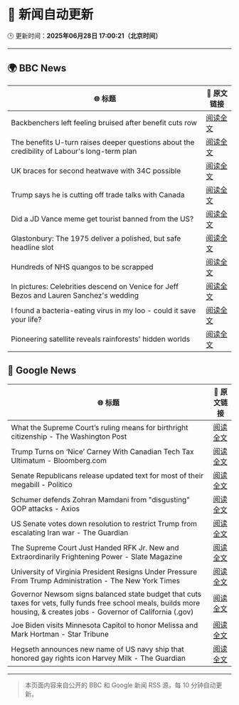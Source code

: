 # 🧠 新闻自动更新

🕒 更新时间：**2025年06月28日 17:00:21（北京时间）**

---

## 🌍 BBC News

| 🌐 标题 | 🔗 原文链接 |
|--------|-------------|
| Backbenchers left feeling bruised after benefit cuts row | [阅读全文](https://www.bbc.com/news/articles/cd78vz9q3g5o) |
| The benefits U-turn raises deeper questions about the credibility of Labour's long-term plan | [阅读全文](https://www.bbc.com/news/articles/c0m8w7y10ggo) |
| UK braces for second heatwave with 34C possible | [阅读全文](https://www.bbc.com/news/articles/cy4y8exrw0zo) |
| Trump says he is cutting off trade talks with Canada | [阅读全文](https://www.bbc.com/news/articles/ckg629n7wzvo) |
| Did a JD Vance meme get tourist banned from the US? | [阅读全文](https://www.bbc.com/news/videos/c5y2l9nn7y1o) |
| Glastonbury: The 1975 deliver a polished, but safe headline slot | [阅读全文](https://www.bbc.com/news/articles/cz6gdnz041do) |
| Hundreds of NHS quangos to be scrapped | [阅读全文](https://www.bbc.com/news/articles/c3w4xl8gyyqo) |
| In pictures: Celebrities descend on Venice for Jeff Bezos and Lauren Sanchez's wedding | [阅读全文](https://www.bbc.com/news/articles/cdx5g4vjz07o) |
| I found a bacteria-eating virus in my loo - could it save your life? | [阅读全文](https://www.bbc.com/news/articles/czryvm3nlvdo) |
| Pioneering satellite reveals rainforests' hidden worlds | [阅读全文](https://www.bbc.co.uk/news/resources/idt-d7353b50-0fea-46ba-8495-ae9e25192cfe) |

## 📰 Google News

| 🌐 标题 | 🔗 原文链接 |
|--------|-------------|
| What the Supreme Court’s ruling means for birthright citizenship - The Washington Post | [阅读全文](https://news.google.com/rss/articles/CBMiswFBVV95cUxQSW1fZU03bWlRM0RpU2kwR3V6b3JBNmNvSFJ5YTM1ZWUxLW1VTTc3U25pSkFRV0REV0FKLXlyWnVxdUtjUWhaQ2VwVGNYSTM3Mk0wYXpHUU82eTIwMDhoanIxbk4xWHNjUWpPRE94ZHFtMkpSY3RPR0xDMDZPLVl4a0lvS19FVHRObVg4QlNQX256SHYyTll3OGtDNzNIQk1ibVEwb1RoakhPSVpYTEswdW1sNA?oc=5) |
| Trump Turns on ‘Nice’ Carney With Canadian Tech Tax Ultimatum - Bloomberg.com | [阅读全文](https://news.google.com/rss/articles/CBMirwFBVV95cUxQWXdWaTVkWEU3ZHQ0TVJUSkxraGh3b1JBSDlxdXpiUWZBSUpUVzZlT1N5MENBQVJVVG90RjVCWk9VQjA5U29ORHdBUEUzZkVlclhMbFlxMXFZUC1DdUZvSVF5R0N4Ynl3WU1NRHB6Z2cyMUZvZERoNXJGNndhVXZORkIzdlV3NnJZaHBBZjBiMHhvM2JEUEpzZllJRm5QcU1yNTlfUlVTM1Myc2Zlcllr?oc=5) |
| Senate Republicans release updated text for most of their megabill - Politico | [阅读全文](https://news.google.com/rss/articles/CBMiygFBVV95cUxPX0Z4MmNoRHAtYmcwRzFNaktIczB5UFhjd1A1d01MN3B3aXlmQlJpR3puY19TY3RPNUFlTFdkWEM2VXZ3ZVVxZldubXFpLTJ0V3hkcnF6Y1laTjhITXhiVmUtMGtfYVFZdDVac1pwVkZEU2tOTV9acDNzMjlfUUtMem5teDFQYW1rYXJ0d2M5TTllSXJhWi1CTlltNVlBN3liMGhkdFlsbkVuMXY4dDVRM0NqdmxrTEszcWlNWHJFOEdnNXU0NFNlRTZB?oc=5) |
| Schumer defends Zohran Mamdani from "disgusting" GOP attacks - Axios | [阅读全文](https://news.google.com/rss/articles/CBMihwFBVV95cUxNcTdXLUZzSjlYNXV4QUxYZzU3N19UVTNIZ2FSY0ZrWm1abjY5R244eE5NMjZVWmkxZktXeTRTeVgyNm1lb0E5bk1YV2FIdDVRNHRQWm9HOENkMmt6ejRNUXhBSTNXLUNobUItdDVzUTluQVVXM0VMcmpwTmZLWktUM05VTl91Zmc?oc=5) |
| US Senate votes down resolution to restrict Trump from escalating Iran war - The Guardian | [阅读全文](https://news.google.com/rss/articles/CBMihgFBVV95cUxQWVZhdG5RSmcxRkRvLUhYRzYxUmRFWERSU3FLbzNQTF9QdTA2M1BRTndOQUlldTBIRFlVN0p2cjBzc0l2eDdiemxnRkZwZFh1UUpNM2ZiTndvdEdYY0F4ZTlHbzhkRXhqZTd4ZGVlTnNVZ25idVdMaU5FSG9hRXdoR194ZG53UQ?oc=5) |
| The Supreme Court Just Handed RFK Jr. New and Extraordinarily Frightening Power - Slate Magazine | [阅读全文](https://news.google.com/rss/articles/CBMihwFBVV95cUxPMExYWm9MTEhjVnNFZ1pBMlR6S3EwSUFwVFcxd0ZNVm55czRFQzNYcHFQdXY2ZVg4UmdFS3UtZ0ctemgtV1dEZWhtSjZWVFJvd0xPOG9RRm1iYm13Ti0waEt3LU13OGZLXzdLMjkzNmlNajlTa0pCR0pFNk5waVNIX041TTJBa0U?oc=5) |
| University of Virginia President Resigns Under Pressure From Trump Administration - The New York Times | [阅读全文](https://news.google.com/rss/articles/CBMikgFBVV95cUxQX2VQNS15R1RRZ0RtQy1FTzRyRjZsVXFLS0NTeTROWnNsOHJ3S1loS2ZFWXgxX0lLem1LOU9ydGdOUGRjT3dUbTQtN0pjQUJnRExITmZTUW84NWt6aThuWWdEd0JJYzFycTBvVDNzc1E4aGFQelNXVXBYYzJpU1ZmcXp4b1Nlc0tsMUJnbXJOX1VVZw?oc=5) |
| Governor Newsom signs balanced state budget that cuts taxes for vets, fully funds free school meals, builds more housing, & creates jobs - Governor of California (.gov) | [阅读全文](https://news.google.com/rss/articles/CBMiU0FVX3lxTFBJZmV4bzNwOWdBMjhZcEhkTS1VVHZiTERQOVRvdE5RaWJOemxSYXhLbXJ5dkYzcUd4dk5JM3lISGFJOThhVjhwakFBWFpiaVZFbk9J?oc=5) |
| Joe Biden visits Minnesota Capitol to honor Melissa and Mark Hortman - Star Tribune | [阅读全文](https://news.google.com/rss/articles/CBMiqgFBVV95cUxPUnNSamhaelJQSHkya2Q3aVhTVnpRWDlmQWUwNVBNcy1NVEtsVUJLZlpzaFFtcWxLUl9aY2ZXWmY2X001UV96WTBpN3lmMG15QVRZNllIaHNhb19tQlJsVDFkWndqbllYUkJyS0szWnlZZ3g4VVE3dVV4UXBKZVFubWxDd2ItU3duMWNQV0p5OS1yeC1IWHU3ekdLdjZ1UHpoZy1wWl9ScG9qQQ?oc=5) |
| Hegseth announces new name of US navy ship that honored gay rights icon Harvey Milk - The Guardian | [阅读全文](https://news.google.com/rss/articles/CBMilwFBVV95cUxNN2N5aFFSQThyOHBTWWh6V2RFVDllUXZkQzhYcTB1d09KVjJZbEFXNmxoc3FVazYwV3h0dTBlUXBITnZ0RWpzNzZJQVF2cG5GNWIyMU53YUFTSjdxWUl4RGdmTnpPVjBKWElkbHVjMGRBbEFWMjFvT0pyNUNGQVBSZVlyY1pUbEpGS3NtZEtXOTdVcXNfU3RN?oc=5) |

---
> 本页面内容来自公开的 BBC 和 Google 新闻 RSS 源，每 10 分钟自动更新。